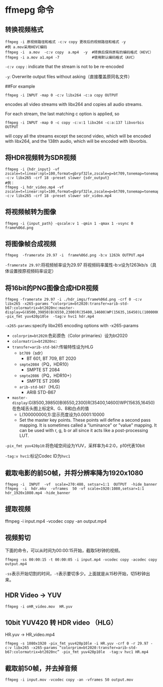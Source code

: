 # ffmepg 命令

## 转换视频格式
```
ffmpeg -i 原视频路径和格式 -c:v copy 更改后的视频路径和格式 -y 
#例 a.mov采用HEVC编码
ffmpeg -i  a.mov  -c:v copy  a.mp4  -y  #转换后保持原有的编码格式（HEVC）
ffmpeg -i a.mov a1.mp4 -7               #使用默认编码格式（AVC）
```
`-c:v copy` : indicate that the stream is not to be re-encoded 

 `-y`: Overwrite output files without asking（直接覆盖原同名文件）
 
##For example
```
ffmpeg -i INPUT -map 0 -c:v libx264 -c:a copy OUTPUT
```
encodes all video streams with libx264 and copies all audio streams.

For each stream, the last matching c option is applied, so
```
ffmpeg -i INPUT -map 0 -c copy -c:v:1 libx264 -c:a:137 libvorbis OUTPUT
```
will copy all the streams except the second video, which will be encoded with libx264, and the 138th audio, which will be encoded with libvorbis.

## 将HDR视频转为SDR视频
```
ffmpeg -i {hdr_input} -vf zscale=t=linear:npl=100,format=gbrpf32le,zscale=p=bt709,tonemap=tonemap=hable:desat=0,zscale=t=bt709:m=bt709:r=tv,format=yuv420p -c:v libx265 -crf 18 -preset slower {sdr_output}
#例：
ffmpeg -i hdr_video.mp4 -vf zscale=t=linear:npl=100,format=gbrpf32le,zscale=p=bt709,tonemap=tonemap=hable:desat=0,zscale=t=bt709:m=bt709:r=tv,format=yuv420p -c:v libx265 -crf 18 -preset slower sdr_video.mp4
```

## 将视频帧转为图像
```
ffmpeg -i {input_path} -qscale:v 1 -qmin 1 -qmax 1 -vsync 0  frame%06d.png
```

## 将图像帧合成视频  
```
ffmpeg  -framerate 29.97 -i  frame%06d.png -b:v 1263k OUTPUT.mp4
```
`-framerate 29.97`:将视频帧率设为29.97
将视频码率属性-b:v设为1263kb/s（具体设置按原视频码率设定）

## 将16bit的PNG图像合成HDR视频
```
ffmpeg -framerate 29.97 -i ./hdr_imgs/frame%06d.png -crf 0 -c:v libx265 -x265-params “colorprim=bt2020:transfer=arib-std-b67:colormatrix=bt2020nc:master-display=G(8500,39850)B(6550,2300)R(35400,14600)WP(15635,16450)L(100000000,1)” -pix_fmt yuv420p10le  -tag:v hvc1 hdr.mp4
```
`-x265-params`:specify libx265 encoding options with -x265-params
   - `colorprim=bt2020`:色彩原色（Color primaries）设为bt2020
   - `colormatrix=bt2020nc`:
   - `transfer=arib-std-b67`:传输特性设为HLG
       - `bt709`（sdr）
         - BT 601, BT 709, BT 2020
       - `smpte2084`（PQ，HDR10）
    	 - SMPTE ST 2084
       - `smpte2086`（PQ，HDR10+）
         - SMPTE ST 2086
       - `arib-std-b67`（HLG）
         - ARIB STD-B67
   - `master-display`:G(8500,39850)B(6550,2300)R(35400,14600)WP(15635,16450)在色域舌头图上标定R、G、B和白点的值
       - L(100000000,1):显示亮度设为0.0001:10000
       - Set the master key points. These points will define a second pass mapping. It is sometimes called a "luminance" or "value" mapping. It can be used with 	r, g, b or all since it acts like a post-processing LUT.

`-pix_fmt yuv420p10`:将色域空间设为YUV，采样率为4:2:0，p10代表10bit

`-tag:v hvc1`:标记Codec ID为`hvc1`

## 截取电影的前50帧，并将分辨率降为1920x1080
```
ffmpeg -i  INPUT  -vf  scale=270:480, setsar=1:1  OUTPUT  -hide_banner
ffmpeg  -i  hdr.mkv  -vframes  50 -vf scale=1920:1080,setsar=1:1  hdr_1920x1080.mp4 -hide_banner
```

## 提取视频
ffmpeg -i input.mp4 -vcodec copy -an output.mp4

## 视频剪切
下面的命令，可以从时间为00:00:15开始，截取5秒钟的视频。
```
ffmpeg -ss 00:00:15 -t 00:00:05 -i input.mp4 -vcodec copy -acodec copy output.mp4
```
`-ss`表示开始切割的时间，`-t`表示要切多少。上面就是从15秒开始，切5秒钟出来。

## HDR Video -> YUV
```
ffmpeg -i oHR_video.mov  HR.yuv
```

## 10bit YUV420 转 HDR video （HLG）
HR.yuv -> HR_video.mp4
```
ffmpeg -s 1080x1920 -pix_fmt yuv420p10le -i HR.yuv -crf 0 -r 29.97 -c:v libx265 -x265-params “colorprim=bt2020:transfer=arib-std-b67:colormatrix=bt2020nc” -pix_fmt yuv420p10le  -tag:v hvc1 HR.mp4
```
## 截取前50帧，并去掉音频
```
ffmpeg -i input.mov -vcodec copy -an -vframes 50 output.mov
```
